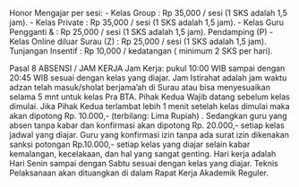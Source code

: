Honor Mengajar per sesi: - Kelas Group : Rp 35,000 / sesi (1 SKS adalah 1,5 jam). - Kelas Private : Rp 35,000 / sesi (1 SKS adalah 1,5 jam). - Kelas Guru Pengganti & : Rp 25,000 / sesi (1 SKS adalah 1,5 jam). Pendamping (P) - Kelas Online diluar Surau (Z) : Rp 25,000 / sesi (1 SKS adalah 1,5 jam). Tunjangan Insentif : Rp 10,000 / kedatangan ( minimum 2 SKS per hari). 


 Pasal 8 ABSENSI / JAM KERJA Jam Kerja: pukul 10:00 WIB sampai dengan 20:45 WIB sesuai dengan kelas yang diajar. Jam Istirahat adalah jam waktu adzan telah masuk/sholat berjama’ah di Surau atau bisa menyesuaikan selama 5 mnt untuk kelas Pra BTA. Pihak Kedua Wajib datang sebelum kelas dimulai. Jika Pihak Kedua terlambat lebih 1 menit setelah kelas dimulai maka akan dipotong Rp. 10.000,- (terbilang: Lima Rupiah) . Sedangkan guru yang absen tanpa kabar dan konfirmasi akan dipotong Rp. 20.000,- setiap kelas jadwal yang diajar. Guru yang konfirmasi izin tanpa ada surat izin dikenakan sanksi potongan Rp.10.000,- setiap kelas yang diajar selain kabar kemalangan, kecelakaan, dan hal yang sangat genting. Hari kerja adalah Hari Senin sampai dengan Sabtu sesuai dengan kelas yang diajar. Teknis Pelaksanaan akan dituangkan di dalam Rapat Kerja Akademik Reguler.
